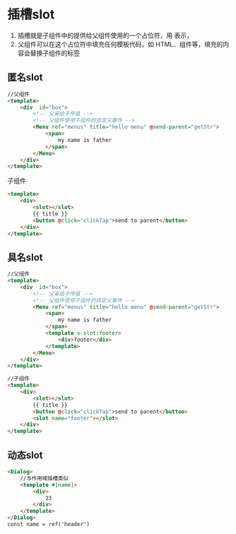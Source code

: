 # 插槽slot
1. 插槽就是子组件中的提供给父组件使用的一个占位符，用<slot></slot> 表示，
2. 父组件可以在这个占位符中填充任何模板代码，如 HTML、组件等，填充的内容会替换子组件的<slot></slot>标签
## 匿名slot
```html
//父组件
<template>
    <div  id="box">
        <!-- 父亲给子传值 -->
        <!-- 父组件使用子组件的自定义事件 -->
        <Menu ref="menus" title="hello menu" @send-parent="getStr">
            <span>
                my name is father
            </span>
        </Menu>
    </div>
</template>
```
子组件
```html
<template>
    <div>
        <slot></slot>
        {{ title }}
        <button @click="clickTap">send to parent</button>
    </div>
</template>
```
## 具名slot
```html
//父组件
<template>
    <div  id="box">
        <!-- 父亲给子传值 -->
        <!-- 父组件使用子组件的自定义事件 -->
        <Menu ref="menus" title="hello menu" @send-parent="getStr">
            <span>
                my name is father
            </span>
            <template v-slot:footer>
                <div>footer</div>
            </template>
        </Menu>
    </div>
</template>
```

```html
//子组件
<template>
    <div>
        <slot></slot>
        {{ title }}
        <button @click="clickTap">send to parent</button>
        <slot name="footer"></slot>
    </div>
</template>
```
## 动态slot
```html
<Dialog>
	//与作用域插槽类似
    <template #[name]>
        <div>
            23
        </div>
    </template>
</Dialog>
const name = ref('header')
```